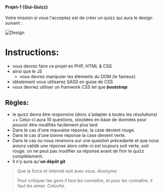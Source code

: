 #### Projet-1 {Qui-Quizz}

Votre mission si vous l'acceptez  est de créer un quizz qui aura le design suivant :

![Design](./img/design_projet-1.png)
# Instructions:
+ vous devrez faire ce projet en PHP, HTML & CSS
+ ainsi que le JS
   	+ vous devrez manipuler les éléments du DOM (le fameux). 
+ idéalement vous utiliserez SASS en guise de CSS
+ vous devriez utiliser un framwork CSS tel que  __*bootstrap*__

##  Règles:
+ le quizz devra être *responsive* (donc s'adapter à toutes les résolutions)
++ Celui-ci aura 10 questions, stockées en base de données pour pouvoir être modifiés facilement plus tard
+ Dans le cas d'une mauvaise réponse, la case devient rouge.
+ Dans le cas d'une bonne réponse la case devient verte.
+ Dans le cas ou nous revenons sur une question précedante et que nous avions validé une réponse alors celle-ci est toujours soit verte, soit rouge. on ne peut pas modifier sa réponse avant de finir le quizz complètement.
+ Il n'y aura qu'__un dépôt git__

> Que la force et internet soit avec vous.
_Anonyme._

> Pour critiquer les gens il faut les connaître, et pour les connaître, il faut les aimer.
_Coluche._

